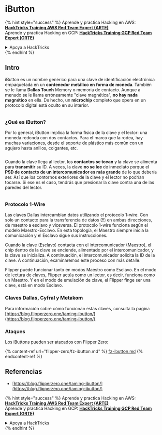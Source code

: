 # iButton

{% hint style="success" %}
Aprende y practica Hacking en AWS:<img src="/.gitbook/assets/arte.png" alt="" data-size="line">[**HackTricks Training AWS Red Team Expert (ARTE)**](https://training.hacktricks.xyz/courses/arte)<img src="/.gitbook/assets/arte.png" alt="" data-size="line">\
Aprende y practica Hacking en GCP: <img src="/.gitbook/assets/grte.png" alt="" data-size="line">[**HackTricks Training GCP Red Team Expert (GRTE)**<img src="/.gitbook/assets/grte.png" alt="" data-size="line">](https://training.hacktricks.xyz/courses/grte)

<details>

<summary>Apoya a HackTricks</summary>

* Revisa los [**planes de suscripción**](https://github.com/sponsors/carlospolop)!
* **Únete al** 💬 [**grupo de Discord**](https://discord.gg/hRep4RUj7f) o al [**grupo de telegram**](https://t.me/peass) o **síguenos** en **Twitter** 🐦 [**@hacktricks\_live**](https://twitter.com/hacktricks\_live)**.**
* **Comparte trucos de hacking enviando PRs a los** [**HackTricks**](https://github.com/carlospolop/hacktricks) y [**HackTricks Cloud**](https://github.com/carlospolop/hacktricks-cloud) repos de github.

</details>
{% endhint %}

## Intro

iButton es un nombre genérico para una clave de identificación electrónica empaquetada en un **contenedor metálico en forma de moneda**. También se le llama **Dallas Touch** Memory o memoria de contacto. Aunque a menudo se le llama erróneamente "clave magnética", **no hay nada magnético** en ella. De hecho, un **microchip** completo que opera en un protocolo digital está oculto en su interior.

<figure><img src="../../.gitbook/assets/image (915).png" alt=""><figcaption></figcaption></figure>

### ¿Qué es iButton? <a href="#what-is-ibutton" id="what-is-ibutton"></a>

Por lo general, iButton implica la forma física de la clave y el lector: una moneda redonda con dos contactos. Para el marco que la rodea, hay muchas variaciones, desde el soporte de plástico más común con un agujero hasta anillos, colgantes, etc.

<figure><img src="../../.gitbook/assets/image (1078).png" alt=""><figcaption></figcaption></figure>

Cuando la clave llega al lector, los **contactos se tocan** y la clave se alimenta para **transmitir** su ID. A veces, la clave **no se lee** de inmediato porque el **PSD de contacto de un intercomunicador es más grande** de lo que debería ser. Así que los contornos exteriores de la clave y el lector no podrían tocarse. Si ese es el caso, tendrás que presionar la clave contra una de las paredes del lector.

<figure><img src="../../.gitbook/assets/image (290).png" alt=""><figcaption></figcaption></figure>

### **Protocolo 1-Wire** <a href="#id-1-wire-protocol" id="id-1-wire-protocol"></a>

Las claves Dallas intercambian datos utilizando el protocolo 1-wire. Con solo un contacto para la transferencia de datos (!!) en ambas direcciones, de maestro a esclavo y viceversa. El protocolo 1-wire funciona según el modelo Maestro-Esclavo. En esta topología, el Maestro siempre inicia la comunicación y el Esclavo sigue sus instrucciones.

Cuando la clave (Esclavo) contacta con el intercomunicador (Maestro), el chip dentro de la clave se enciende, alimentado por el intercomunicador, y la clave se inicializa. A continuación, el intercomunicador solicita la ID de la clave. A continuación, examinaremos este proceso con más detalle.

Flipper puede funcionar tanto en modos Maestro como Esclavo. En el modo de lectura de claves, Flipper actúa como un lector, es decir, funciona como un Maestro. Y en el modo de emulación de clave, el Flipper finge ser una clave, está en modo Esclavo.

### Claves Dallas, Cyfral y Metakom

Para información sobre cómo funcionan estas claves, consulta la página [https://blog.flipperzero.one/taming-ibutton/](https://blog.flipperzero.one/taming-ibutton/)

### Ataques

Los iButtons pueden ser atacados con Flipper Zero:

{% content-ref url="flipper-zero/fz-ibutton.md" %}
[fz-ibutton.md](flipper-zero/fz-ibutton.md)
{% endcontent-ref %}

## Referencias

* [https://blog.flipperzero.one/taming-ibutton/](https://blog.flipperzero.one/taming-ibutton/)

{% hint style="success" %}
Aprende y practica Hacking en AWS:<img src="/.gitbook/assets/arte.png" alt="" data-size="line">[**HackTricks Training AWS Red Team Expert (ARTE)**](https://training.hacktricks.xyz/courses/arte)<img src="/.gitbook/assets/arte.png" alt="" data-size="line">\
Aprende y practica Hacking en GCP: <img src="/.gitbook/assets/grte.png" alt="" data-size="line">[**HackTricks Training GCP Red Team Expert (GRTE)**<img src="/.gitbook/assets/grte.png" alt="" data-size="line">](https://training.hacktricks.xyz/courses/grte)

<details>

<summary>Apoya a HackTricks</summary>

* Revisa los [**planes de suscripción**](https://github.com/sponsors/carlospolop)!
* **Únete al** 💬 [**grupo de Discord**](https://discord.gg/hRep4RUj7f) o al [**grupo de telegram**](https://t.me/peass) o **síguenos** en **Twitter** 🐦 [**@hacktricks\_live**](https://twitter.com/hacktricks\_live)**.**
* **Comparte trucos de hacking enviando PRs a los** [**HackTricks**](https://github.com/carlospolop/hacktricks) y [**HackTricks Cloud**](https://github.com/carlospolop/hacktricks-cloud) repos de github.

</details>
{% endhint %}

